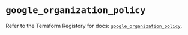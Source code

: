 # `google_organization_policy`

Refer to the Terraform Registory for docs: [`google_organization_policy`](https://registry.terraform.io/providers/hashicorp/google-beta/5.8.0/docs/resources/google_organization_policy).
